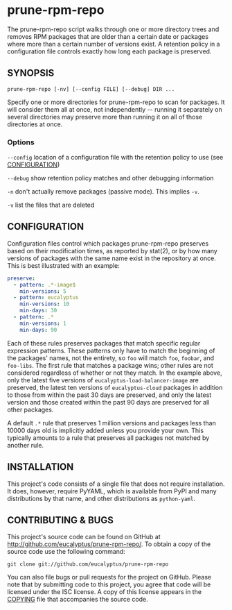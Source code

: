 prune-rpm-repo
==============

The prune-rpm-repo script walks through one or more directory trees and
removes RPM packages that are older than a certain date or packages where
more than a certain number of versions exist.  A retention policy in a
configuration file controls exactly how long each package is preserved.

SYNOPSIS
--------

``prune-rpm-repo [-nv] [--config FILE] [--debug] DIR ...``

Specify one or more directories for prune-rpm-repo to scan for packages.
It will consider them all at once, not independently -- running it
separately on several directories may preserve more than running it on
all of those directories at once.

### Options ###

``--config``
  location of a configuration file with the retention policy to use
  (see [CONFIGURATION](README.md/#configuration))

``--debug``
  show retention policy matches and other debugging information

``-n``
  don't actually remove packages (passive mode).  This implies ``-v``.

``-v``
  list the files that are deleted

CONFIGURATION
-------------

Configuration files control which packages prune-rpm-repo preserves
based on their modification times, as reported by stat(2), or by how many
versions of packages with the same name exist in the repository at once.
This is best illustrated with an example:

```yaml
preserve:
  - pattern: .*-image$
    min-versions: 5
  - pattern: eucalyptus
    min-versions: 10
    min-days: 30
  - pattern: .*
    min-versions: 1
    min-days: 90
```

Each of these rules preserves packages that match specific regular
expression patterns.  These patterns only have to match the beginning of
the packages' names, not the entirety, so ``foo`` will match ``foo``,
``foobar``, and ``foo-libs``.  The first rule that matches a package
wins; other rules are not considered regardless of whether or not
they match.  In the example above, only the latest five versions of
``eucalyptus-load-balancer-image`` are preserved, the latest ten versions
of ``eucalyptus-cloud`` packages in addition to those from within the
past 30 days are preserved, and only the latest version and those created
within the past 90 days are preserved for all other packages.

A default ``.*`` rule that preserves 1 million versions and packages less
than 10000 days old is implicitly added unless you provide your own.
This typically amounts to a rule that preserves all packages not matched
by another rule.

INSTALLATION
------------

This project's code consists of a single file that does not require
installation.  It does, however, require PyYAML, which is available from
PyPI and many distributions by that name, and other distributions as
``python-yaml``.

CONTRIBUTING & BUGS
-------------------

This project's source code can be found on GitHub at
http://github.com/eucalyptus/prune-rpm-repo/.  To obtain a copy of the
source code use the following command:

    git clone git://github.com/eucalyptus/prune-rpm-repo

You can also file bugs or pull requests for the project on GitHub.
Please note that by submitting code to this project, you agree that code
will be licensed under the ISC license.  A copy of this license appears
in the [COPYING](COPYING) file that accompanies the source code.
